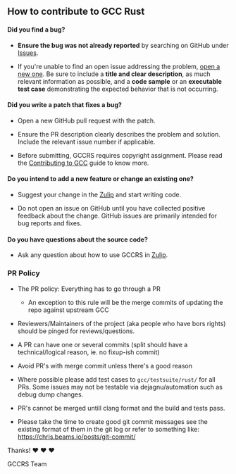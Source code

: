 ## How to contribute to GCC Rust

#### **Did you find a bug?**

* **Ensure the bug was not already reported** by searching on GitHub under [Issues](https://github.com/Rust-GCC/gccrs/issues).

* If you're unable to find an open issue addressing the problem, [open a new one](https://github.com/Rust-GCC/gccrs/issues/new). Be sure to include a **title and clear description**, as much relevant information as possible, and a **code sample** or an **executable test case** demonstrating the expected behavior that is not occurring.

#### **Did you write a patch that fixes a bug?**

* Open a new GitHub pull request with the patch.

* Ensure the PR description clearly describes the problem and solution. Include the relevant issue number if applicable.

* Before submitting, GCCRS requires copyright assignment. Please read the [Contributing to GCC](https://gcc.gnu.org/contribute.html) guide to know more.

#### **Do you intend to add a new feature or change an existing one?**

* Suggest your change in the [Zulip](https://gcc-rust.zulipchat.com/) and start writing code.

* Do not open an issue on GitHub until you have collected positive feedback about the change. GitHub issues are primarily intended for bug reports and fixes.

#### **Do you have questions about the source code?**

* Ask any question about how to use GCCRS in [Zulip](https://gcc-rust.zulipchat.com/).

### **PR Policy**

* The PR policy: Everything has to go through a PR
  - An exception to this rule will be the merge commits of updating the repo against upstream GCC

* Reviewers/Maintainers of the project (aka people who have bors rights) should be pinged for reviews/questions.

* A PR can have one or several commits (split should have a technical/logical reason, ie. no fixup-ish commit)

* Avoid PR's with merge commit unless there's a good reason

* Where possible please add test cases to `gcc/testsuite/rust/` for all PRs. Some issues may not be testable via dejagnu/automation such as debug dump changes.

* PR's cannot be merged untill clang format and the build and tests pass.

* Please take the time to create good git commit messages see the existing format of them in the git log or refer to something like: https://chris.beams.io/posts/git-commit/

Thanks! :heart: :heart: :heart:

GCCRS Team
